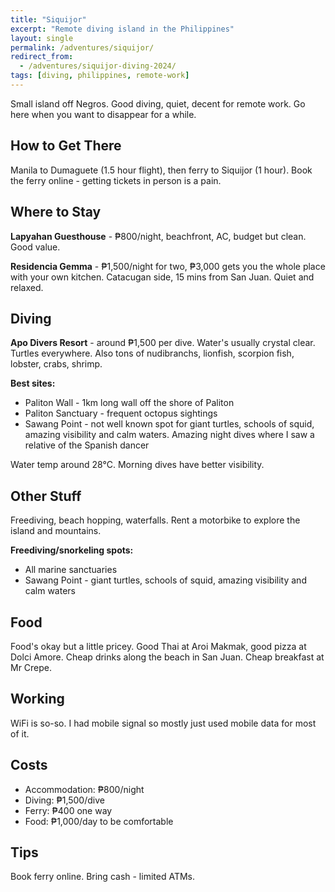 ```yaml
---
title: "Siquijor"
excerpt: "Remote diving island in the Philippines"
layout: single
permalink: /adventures/siquijor/
redirect_from:
  - /adventures/siquijor-diving-2024/
tags: [diving, philippines, remote-work]
---
```


Small island off Negros. Good diving, quiet, decent for remote work. Go here when you want to disappear for a while.

## How to Get There
Manila to Dumaguete (1.5 hour flight), then ferry to Siquijor (1 hour). Book the ferry online - getting tickets in person is a pain.

## Where to Stay
**Lapyahan Guesthouse** - ₱800/night, beachfront, AC, budget but clean. Good value.

**Residencia Gemma** - ₱1,500/night for two, ₱3,000 gets you the whole place with your own kitchen. Catacugan side, 15 mins from San Juan. Quiet and relaxed.

## Diving
**Apo Divers Resort** - around ₱1,500 per dive. Water's usually crystal clear. Turtles everywhere. Also tons of nudibranchs, lionfish, scorpion fish, lobster, crabs, shrimp.

**Best sites:**
- Paliton Wall - 1km long wall off the shore of Paliton
- Paliton Sanctuary - frequent octopus sightings
- Sawang Point - not well known spot for giant turtles, schools of squid, amazing visibility and calm waters. Amazing night dives where I saw a relative of the Spanish dancer

Water temp around 28°C. Morning dives have better visibility.

## Other Stuff
Freediving, beach hopping, waterfalls. Rent a motorbike to explore the island and mountains.

**Freediving/snorkeling spots:**
- All marine sanctuaries
- Sawang Point - giant turtles, schools of squid, amazing visibility and calm waters

## Food
Food's okay but a little pricey. Good Thai at Aroi Makmak, good pizza at Dolci Amore. Cheap drinks along the beach in San Juan. Cheap breakfast at Mr Crepe.

## Working
WiFi is so-so. I had mobile signal so mostly just used mobile data for most of it.

## Costs
- Accommodation: ₱800/night
- Diving: ₱1,500/dive
- Ferry: ₱400 one way
- Food: ₱1,000/day to be comfortable

## Tips
Book ferry online. Bring cash - limited ATMs.